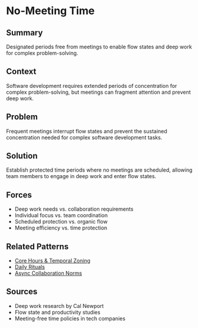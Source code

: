 # No-Meeting Time

## Summary
Designated periods free from meetings to enable flow states and deep work for complex problem-solving.

## Context
Software development requires extended periods of concentration for complex problem-solving, but meetings can fragment attention and prevent deep work.

## Problem
Frequent meetings interrupt flow states and prevent the sustained concentration needed for complex software development tasks.

## Solution
Establish protected time periods where no meetings are scheduled, allowing team members to engage in deep work and enter flow states.

## Forces
- Deep work needs vs. collaboration requirements
- Individual focus vs. team coordination
- Scheduled protection vs. organic flow
- Meeting efficiency vs. time protection

## Related Patterns
- [Core Hours & Temporal Zoning](core-hours-temporal-zoning.md)
- [Daily Rituals](daily-rituals.md)
- [Async Collaboration Norms](../organizational/async-collaboration-norms.md)

## Sources
- Deep work research by Cal Newport
- Flow state and productivity studies
- Meeting-free time policies in tech companies